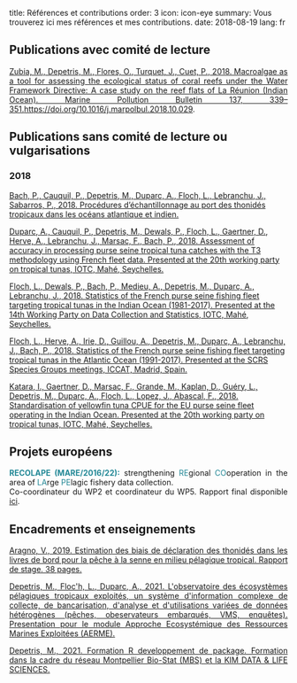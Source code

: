 title: Références et contributions
order: 3
icon: icon-eye
summary: Vous trouverez ici mes références et mes contributions.
date: 2018-08-19
lang: fr

## Publications avec comité de lecture

<p style="text-align: justify">
<a href="/documents/articles/zubia_and_al_2018.pdf" target="_blank">Zubia, M., Depetris, M., Flores, O., Turquet, J., Cuet, P., 2018. Macroalgae as a tool for assessing the ecological status of coral reefs under the Water Framework Directive: A case study on the reef flats of La Réunion (Indian Ocean). Marine Pollution Bulletin 137, 339–351.</a><a href="https://doi.org/10.1016/j.marpolbul.2018.10.029" target="_blank">https://doi.org/10.1016/j.marpolbul.2018.10.029</a>.
</p>

## Publications sans comité de lecture ou vulgarisations

### 2018

<a href="http://hal.ird.fr/ird-02132072" target="_blank">Bach, P., Cauquil, P., Depetris, M., Duparc, A., Floch, L., Lebranchu, J., Sabarros, P., 2018. Procédures d’échantillonnage au port des thonidés tropicaux dans les océans atlantique et indien.</a>

<a href="https://www.iotc.org/documents/WPTT/20/16" target="_blank">Duparc, A., Cauquil, P., Depetris, M., Dewals, P., Floch, L., Gaertner, D., Herve, A., Lebranchu, J., Marsac, F., Bach, P., 2018. Assessment of accuracy in processing purse seine tropical tuna catches with the T3 methodology using French fleet data. Presented at the 20th working party on tropical tunas, IOTC, Mahé, Seychelles.</a>

<a href="https://www.iotc.org/fr/documents/WPDCS/14/30-FRA_PS" target="_blank">Floch, L., Dewals, P., Bach, P., Medieu, A., Depetris, M., Duparc, A., Lebranchu, J., 2018. Statistics of the French purse seine fishing fleet targeting tropical tunas in the Indian Ocean (1981-2017). Presented at the 14th Working Party on Data Collection and Statistics, IOTC, Mahé, Seychelles.</a>

<a href="/documents/articles/floch_and_al_2018.pdf" target="_blank">Floch, L., Herve, A., Irie, D., Guillou, A., Depetris, M., Duparc, A., Lebranchu, J., Bach, P., 2018. Statistics of the French purse seine fishing fleet targeting tropical tunas in the Atlantic Ocean (1991-2017). Presented at the SCRS Species Groups meetings, ICCAT, Madrid, Spain.</a>

<a href="https://www.iotc.org/documents/WPTT/20/36" target="_blank">Katara, I., Gaertner, D., Marsac, F., Grande, M., Kaplan, D., Guéry, L., Depetris, M., Duparc, A., Floch, L., Lopez, J., Abascal, F., 2018. Standardisation of yellowfin tuna CPUE for the EU purse seine fleet operating in the Indian Ocean. Presented at the 20th working party on tropical tunas, IOTC, Mahé, Seychelles.</a>

## Projets européens 

<p style="text-align: justify">
<font color="#238896"><strong>RECOLAPE (MARE/2016/22):</font></strong> strengthening <font color="#238896">RE</font>gional <font color="#238896">CO</font>operation in the area of <font color="#238896">LA</font>rge <font color="#238896">PE</font>lagic fishery data collection.<br>
Co-coordinateur du WP2 et coordinateur du WP5. Rapport final disponible <a href="/documents/pdfs/final_report_recolape.pdf" target="_blank">ici</a>.
</p>

## Encadrements et enseignements

<p style="text-align: justify">
<a href="/documents/pdfs/aragnov_rapport_stage_2019.pdf" target="_blank">Aragno, V., 2019. Estimation des biais de déclaration des thonidés dans les livres de bord pour la pêche à la senne en milieu pélagique tropical. Rapport de stage. 38 pages.
</p>

<p style="text-align: justify">
<a href="/documents/pdfs/presentation_aerme_ob7_2021.pdf" target="_blank">Depetris, M., Floc'h, L., Duparc, A., 2021. L'observatoire des écosystèmes pélagiques tropicaux exploités, un système d'information complexe de collecte, de bancarisation, d'analyse et d'utilisations variées de données hétérogènes (pêches, obeservateurs embarqués, VMS, enquêtes). Presentation pour le module Approche Ecosystémique des Ressources Marines Exploitées (AERME).</a>
</p>

<p style="text-align: justify">
<a href="/documents/pdfs/formation_rpackage_depetris.pdf" target="_blank">Depetris, M., 2021. Formation R developpement de package. Formation dans la cadre du réseau Montpellier Bio-Stat (MBS) et la KIM DATA & LIFE SCIENCES.</a>
</p>